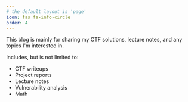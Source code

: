 ```yaml
---
# the default layout is 'page'
icon: fas fa-info-circle
order: 4
---
```


This blog is mainly for sharing my CTF solutions, lecture notes, and any topics I'm interested in.

Includes, but is not limited to:
- CTF writeups
- Project reports
- Lecture notes
- Vulnerability analysis
- Math
